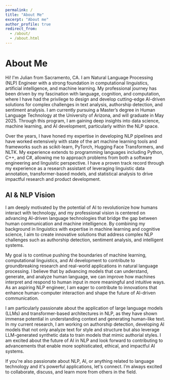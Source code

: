 ```yaml
---
permalink: /
title: "About Me"
excerpt: "About me"
author_profile: true
redirect_from: 
  - /about/
  - /about.html
---
```

# About Me

Hi! I'm Julian from Sacramento, CA. I am Natural Language Processing (NLP) Engineer with a strong foundation in computational linguistics, artificial intelligence, and machine learning. My professional journey has been driven by my fascination with language, cognition, and computation, where I have had the privilege to design and develop cutting-edge AI-driven solutions for complex challenges in text analysis, authorship detection, and sentiment analysis. I am currently pursuing a Master’s degree in Human Language Technology at the University of Arizona, and will graduate in May 2025. Through this program, I am gaining deep insights into data science, machine learning, and AI development, particularly within the NLP space.

Over the years, I have honed my expertise in developing NLP pipelines and have worked extensively with state of the art machine learning tools and frameworks such as scikit-learn, PyTorch, Hugging Face Transformers, and NLTK. My experience extends to programming languages including Python, C++, and C#, allowing me to approach problems from both a software engineering and linguistic perspective. I have a proven track record through my experience as a research assistant of leveraging linguistic data annotation, transformer-based models, and statistical analysis to drive impactful research and product development.

## AI & NLP Vision

I am deeply motivated by the potential of AI to revolutionize how humans interact with technology, and my professional vision is centered on advancing AI-driven language technologies that bridge the gap between human communication and machine intelligence. By combining my background in linguistics with expertise in machine learning and cognitive science, I aim to create innovative solutions that address complex NLP challenges such as authorship detection, sentiment analysis, and intelligent systems.

My goal is to continue pushing the boundaries of machine learning, computational linguistics, and AI development to contribute to groundbreaking research and real-world applications in natural language processing. I believe that by advancing models that can understand, generate, and analyze human language, we can improve how machines interpret and respond to human input in more meaningful and intuitive ways. As an aspiring NLP engineer, I am eager to contribute to innovations that enhance human-computer interaction and shape the future of AI-driven communication.

I am particularly passionate about the application of large language models (LLMs) and transformer-based architectures in NLP, as they have shown immense potential in understanding context and generating human-like text. In my current research, I am working on authorship detection, developing AI models that not only analyze text for style and structure but also leverage LLM-generated synthetic data to train models that mimic authorial styles. I am excited about the future of AI in NLP and look forward to contributing to advancements that enable more sophisticated, ethical, and impactful AI systems.

If you're also passionate about NLP, AI, or anything related to language technology and it's powerful applications, let's connect. I’m always excited to collaborate, discuss, and learn more from others in the field. 

